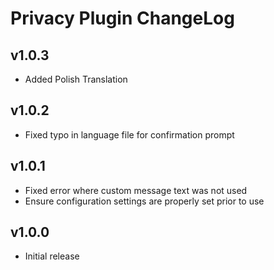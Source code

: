 # Privacy Plugin ChangeLog

## v1.0.3

- Added Polish Translation

## v1.0.2

- Fixed typo in language file for confirmation prompt

## v1.0.1

- Fixed error where custom message text was not used
- Ensure configuration settings are properly set prior to use

## v1.0.0

- Initial release
